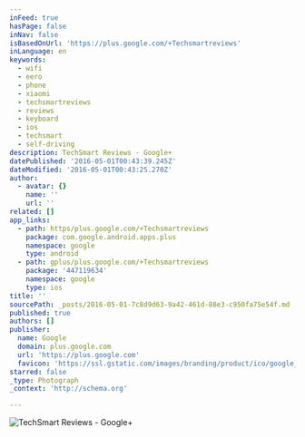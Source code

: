 ```yaml
---
inFeed: true
hasPage: false
inNav: false
isBasedOnUrl: 'https://plus.google.com/+Techsmartreviews'
inLanguage: en
keywords:
  - wifi
  - eero
  - phone
  - xiaomi
  - techsmartreviews
  - reviews
  - keyboard
  - ios
  - techsmart
  - self-driving
description: TechSmart Reviews - Google+
datePublished: '2016-05-01T00:43:39.245Z'
dateModified: '2016-05-01T00:43:25.270Z'
author:
  - avatar: {}
    name: ''
    url: ''
related: []
app_links:
  - path: https/plus.google.com/+Techsmartreviews
    package: com.google.android.apps.plus
    namespace: google
    type: android
  - path: gplus/plus.google.com/+Techsmartreviews
    package: '447119634'
    namespace: google
    type: ios
title: ''
sourcePath: _posts/2016-05-01-7c8d9d63-9a42-461d-88e3-c950fa75e54f.md
published: true
authors: []
publisher:
  name: Google
  domain: plus.google.com
  url: 'https://plus.google.com'
  favicon: 'https://ssl.gstatic.com/images/branding/product/ico/google_plus_alldp.ico'
starred: false
_type: Photograph
_context: 'http://schema.org'

---
```

![TechSmart Reviews - Google+](https://s3-us-west-2.amazonaws.com/the-grid-img/p/fc263c20aee053c4c1377e0bc048cc738e9bcf29.jpg)